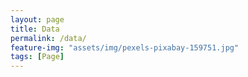 ```yaml
---
layout: page
title: Data
permalink: /data/
feature-img: "assets/img/pexels-pixabay-159751.jpg"
tags: [Page]
---
```



